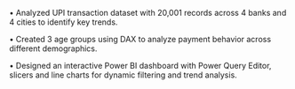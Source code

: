•	Analyzed UPI transaction dataset with 20,001 records across 4 banks and 4 cities to identify key trends.

•	Created 3 age groups using DAX to analyze payment behavior across different demographics.

•	Designed an interactive Power BI dashboard with Power Query Editor, slicers and line charts for dynamic filtering and trend analysis.
